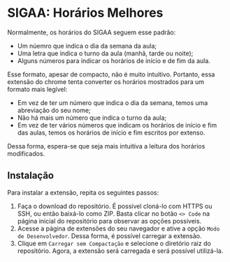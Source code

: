 # SIGAA: Horários Melhores

Normalmente, os horários do SIGAA seguem esse padrão:

- Um núemro que indica o dia da semana da aula;
- Uma letra que indica o turno da aula (manhã, tarde ou noite);
- Alguns números para indicar os horários de início e de fim da aula.

Esse formato, apesar de compacto, não é muito intuitivo. Portanto, essa extensão do chrome tenta converter os horários mostrados para um formato mais legível:

- Em vez de ter um número que indica o dia da semana, temos uma abreviação do seu nome;
- Não há mais um número que indica o turno da aula;
- Em vez de ter vários números que indicam os horários de início e fim das aulas, temos os horários de início e fim escritos por extenso.

Dessa forma, espera-se que seja mais intuitiva a leitura dos horários modificados.

## Instalação

Para instalar a extensão, repita os seguintes passos:

1. Faça o download do repositório. É possível cloná-lo com HTTPS ou SSH, ou então baixá-lo como ZIP. Basta clicar no botão `<> Code` na página inicial do repositório para observar as opções possíveis.
2. Acesse a página de extensões do seu navegador e ative a opção `Modo de Desenvolvedor`. Dessa forma, é possível carregar a extensão.
3. Clique em `Carregar sem Compactação` e selecione o diretório raiz do repositório. Agora, a extensão será carregada e será possível utilizá-la.

